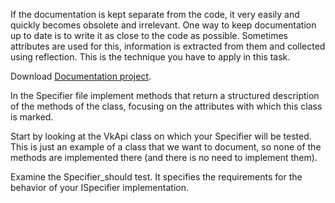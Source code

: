 If the documentation is kept separate from the code, it very easily and quickly becomes obsolete and irrelevant. One way to keep documentation up to date is to write it as close to the code as possible. Sometimes attributes are used for this, information is extracted from them and collected using reflection. This is the technique you have to apply in this task.

Download [Documentation project](Documentation.csproj.zip).

In the Specifier file implement methods that return a structured description of the methods of the class, focusing on the attributes with which this class is marked.

Start by looking at the VkApi class on which your Specifier will be tested. This is just an example of a class that we want to document, so none of the methods are implemented there (and there is no need to implement them).

Examine the Specifier_should test. It specifies the requirements for the behavior of your ISpecifier implementation.